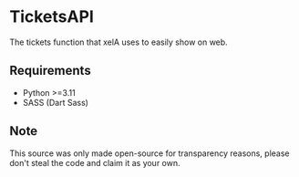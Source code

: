 # TicketsAPI
The tickets function that xelA uses to easily show on web.

## Requirements
- Python >=3.11
- SASS (Dart Sass)

## Note
This source was only made open-source for transparency reasons, please don't steal the code and claim it as your own.
